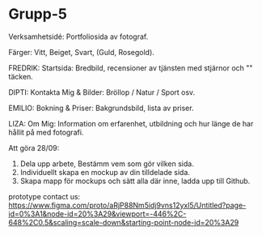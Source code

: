 # Grupp-5
Verksamhetsidé:
Portfoliosida av fotograf.

Färger: Vitt, Beiget, Svart, (Guld, Rosegold).

FREDRIK: Startsida: Bredbild, recensioner av tjänsten med stjärnor och "" täcken. 

DIPTI: Kontakta Mig & Bilder: Bröllop / Natur / Sport osv.

EMILIO: Bokning & Priser: Bakgrundsbild, lista av priser.

LIZA: Om Mig: Information om erfarenhet, utbildning och hur länge de har hållit på med fotografi. 

Att göra 28/09: 
1. Dela upp arbete, Bestämm vem som gör vilken sida.
2. Individuellt skapa en mockup av din tilldelade sida.
3. Skapa mapp för mockups och sätt alla där inne, ladda upp till Github.

prototype contact us: 
https://www.figma.com/proto/aRjP88Nm5idj9vns12yxl5/Untitled?page-id=0%3A1&node-id=20%3A29&viewport=-446%2C-648%2C0.5&scaling=scale-down&starting-point-node-id=20%3A29